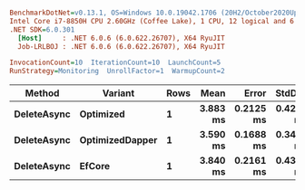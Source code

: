 ``` ini

BenchmarkDotNet=v0.13.1, OS=Windows 10.0.19042.1706 (20H2/October2020Update)
Intel Core i7-8850H CPU 2.60GHz (Coffee Lake), 1 CPU, 12 logical and 6 physical cores
.NET SDK=6.0.301
  [Host]     : .NET 6.0.6 (6.0.622.26707), X64 RyuJIT
  Job-LRLBOJ : .NET 6.0.6 (6.0.622.26707), X64 RyuJIT

InvocationCount=10  IterationCount=10  LaunchCount=5  
RunStrategy=Monitoring  UnrollFactor=1  WarmupCount=2  

```
|      Method |         Variant | Rows |     Mean |     Error |    StdDev |      Min |      Max |   Median |
|------------ |---------------- |----- |---------:|----------:|----------:|---------:|---------:|---------:|
| **DeleteAsync** |       **Optimized** |    **1** | **3.883 ms** | **0.2125 ms** | **0.4293 ms** | **3.121 ms** | **5.069 ms** | **3.784 ms** |
| **DeleteAsync** | **OptimizedDapper** |    **1** | **3.590 ms** | **0.1688 ms** | **0.3411 ms** | **3.066 ms** | **4.689 ms** | **3.529 ms** |
| **DeleteAsync** |          **EfCore** |    **1** | **3.840 ms** | **0.2161 ms** | **0.4364 ms** | **3.092 ms** | **4.929 ms** | **3.826 ms** |

